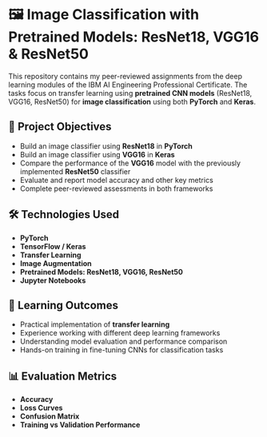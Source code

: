 # 🖼️ Image Classification with Pretrained Models: ResNet18, VGG16 & ResNet50

This repository contains my peer-reviewed assignments from the deep learning modules of the IBM AI Engineering Professional Certificate. The tasks focus on transfer learning using **pretrained CNN models** (ResNet18, VGG16, ResNet50) for **image classification** using both **PyTorch** and **Keras**.

## 🎯 Project Objectives

- Build an image classifier using **ResNet18** in **PyTorch**
- Build an image classifier using **VGG16** in **Keras**
- Compare the performance of the **VGG16** model with the previously implemented **ResNet50** classifier
- Evaluate and report model accuracy and other key metrics
- Complete peer-reviewed assessments in both frameworks

## 🛠️ Technologies Used

- **PyTorch**
- **TensorFlow / Keras**
- **Transfer Learning**
- **Image Augmentation**
- **Pretrained Models: ResNet18, VGG16, ResNet50**
- **Jupyter Notebooks**

## 🧠 Learning Outcomes

- Practical implementation of **transfer learning**
- Experience working with different deep learning frameworks
- Understanding model evaluation and performance comparison
- Hands-on training in fine-tuning CNNs for classification tasks

## 📊 Evaluation Metrics

- **Accuracy**
- **Loss Curves**
- **Confusion Matrix**
- **Training vs Validation Performance**

